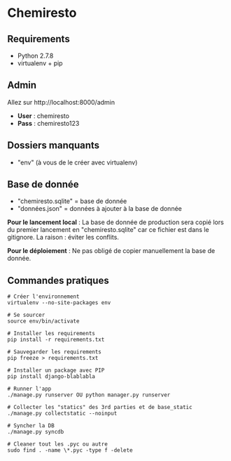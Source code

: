 # Chemiresto

## Requirements

- Python 2.7.8
- virtualenv + pip

## Admin

Allez sur http://localhost:8000/admin

- **User** : chemiresto
- **Pass** : chemiresto123

## Dossiers manquants

- "env" (à vous de le créer avec virtualenv)

## Base de donnée

- "chemiresto.sqlite" = base de donnée
- "données.json" = données à ajouter à la base de donnée

**Pour le lancement local** : La base de donnée de production sera copié lors du premier lancement en "chemiresto.sqlite" car ce fichier est dans le gitignore. La raison : éviter les conflits.

**Pour le déploiement** : Ne pas obligé de copier manuellement la base de donnée.

## Commandes pratiques

```
# Créer l'environnement 
virtualenv --no-site-packages env

# Se sourcer
source env/bin/activate

# Installer les requirements
pip install -r requirements.txt

# Sauvegarder les requirements
pip freeze > requirements.txt

# Installer un package avec PIP
pip install django-blablabla

# Runner l'app
./manage.py runserver OU python manager.py runserver

# Collecter les "statics" des 3rd parties et de base_static
./manage.py collectstatic --noinput

# Syncher la DB
./manage.py syncdb

# Cleaner tout les .pyc ou autre
sudo find . -name \*.pyc -type f -delete
```
